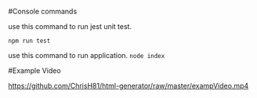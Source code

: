 #Console commands

use this command to run jest unit test.

```npm run test```

use this command to run application.
```node index```

#Example Video

https://github.com/ChrisH81/html-generator/raw/master/exampVideo.mp4
